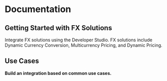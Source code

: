 # Documentation

## Getting Started with FX Solutions
Integrate FX solutions using the Developer Studio. FX solutions include Dynamic Currency Conversion, Multicurrency Pricing, and Dynamic Pricing.

## Use Cases
<b>Build an integration based on common use cases.</b>


<!-- type: row -->

<!-- type: card
    title: In-Person
    Description: In-person or card-present (CP) transactions are initiated when a customer physically presents their payment source at the time of the transaction. Available with Dynamic Currency Conversion only.

    link: ?path=docs/in-person.md
-->

<!-- type: card
    title: Online/Mobile / Digital
    Description: Online, mobile, and digital transactions are considered Card Not Present (CNP) where the customer does not physically present their payment source at the time of the transaction. Available with Dynamic Currency Conversion, Dynamic Pricing, and Multicurrency Pricing.

    link: ?path=docs/interactive-guide/portalflow.md
-->

<!-- type: row-end -->

